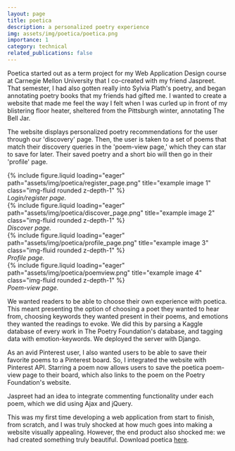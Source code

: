 ```yaml
---
layout: page
title: poetica
description: a personalized poetry experience
img: assets/img/poetica/poetica.png
importance: 1
category: technical
related_publications: false
---
```


Poetica started out as a term project for my Web Application Design course
at Carnegie Mellon University that I co-created with my friend Jaspreet. 
That semester, I had also gotten really into Sylvia Plath's poetry, and began
annotating poetry books that my friends had gifted me. I wanted to create
a website that made me feel the way I felt when I was curled up in front of
my blistering floor heater, sheltered from the Pittsburgh winter, annotating
The Bell Jar. 

The website displays personalized poetry recommendations for the user through
our 'discovery' page. Then, the user is taken to a set of poems that match
their discovery queries in the 'poem-view page,' which they can star to
save for later. Their saved poetry and a short bio will then go in their
'profile' page.


<div class="row">
    <div class="col-sm-6 mt-3">
        {% include figure.liquid loading="eager" path="assets/img/poetica/register_page.png" title="example image 1" class="img-fluid rounded z-depth-1" %}
        <div class="caption text-center"><em>Login/register page.</em></div>
    </div>
    <div class="col-sm-6 mt-3">
        {% include figure.liquid loading="eager" path="assets/img/poetica/discover_page.png" title="example image 2" class="img-fluid rounded z-depth-1" %}
        <div class="caption text-center"><em>Discover page.</em></div>
    </div>
</div>
<div class="row">
    <div class="col-sm-6 mt-3">
        {% include figure.liquid loading="eager" path="assets/img/poetica/profile_page.png" title="example image 3" class="img-fluid rounded z-depth-1" %}
        <div class="caption text-center"><em>Profile page.</em></div>
    </div>
    <div class="col-sm-6 mt-3">
        {% include figure.liquid loading="eager" path="assets/img/poetica/poemview.png" title="example image 4" class="img-fluid rounded z-depth-1" %}
        <div class="caption text-center"><em>Poem-view page.</em></div>
    </div>
</div>

We wanted readers to be able to choose their own experience with poetica. This
meant presenting the option of choosing a poet they wanted to hear from, choosing
keywords they wanted present in their poems, and emotions they wanted the readings
to evoke. We did this by parsing a Kaggle database of every work in The Poetry Foundation's database, and tagging data with emotion-keywords. We deployed the server with Django. 

As an avid Pinterest user, I also wanted users to be able to save their favorite
poems to a Pinterest board. So, I integrated the website with Pinterest API. Starring a poem now allows users to save the poetica poem-view page to their board, which also links to the poem on the Poetry Foundation's website. 

Jaspreet had an idea to integrate commenting functionality under each poem, which we did using Ajax and jQuery. 

This was my first time developing a web application from start to finish, from scratch, and I was truly shocked at how much goes into making a website visually appealing. However, the end product also shocked me: we had created something truly beautiful. Download poetica [here](https://github.com/aditinnara/poetica).